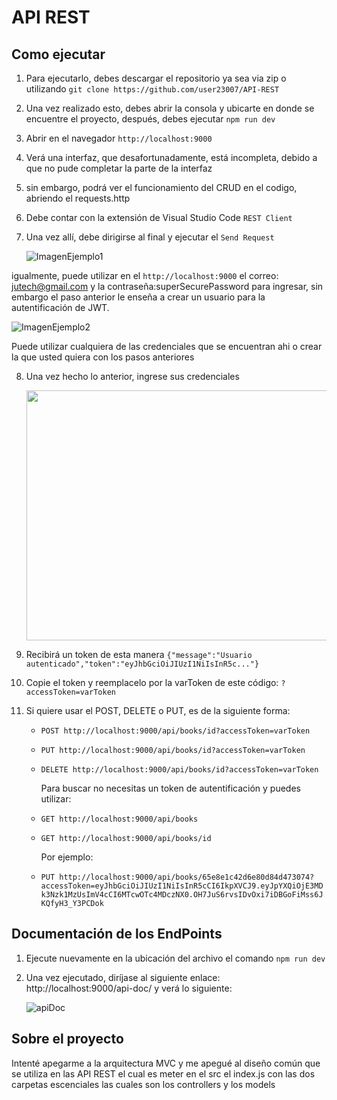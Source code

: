 # API REST
## Como ejecutar

1. Para ejecutarlo, debes descargar el repositorio ya sea via zip o utilizando `git clone https://github.com/user23007/API-REST`
2. Una vez realizado esto, debes abrir la consola y ubicarte en donde se encuentre el proyecto, después, debes ejecutar `npm run dev`
3. Abrir en el navegador `http://localhost:9000`
4. Verá una interfaz, que desafortunadamente, está incompleta, debido a que no pude completar la parte de la interfaz
5. sin embargo, podrá ver el funcionamiento del CRUD en el codigo, abriendo el requests.http
6. Debe contar con la extensión de Visual Studio Code `REST Client`
7. Una vez allí, debe dirigirse al final y ejecutar el `Send Request`

   
   ![ImagenEjemplo1](https://github.com/user23007/API-REST/assets/115121523/09c4cdcb-8d9e-4916-9904-a6d78d12d467)
   

  igualmente, puede utilizar en el `http://localhost:9000` el correo: jutech@gmail.com y la contraseña:superSecurePassword para ingresar, sin embargo
  el paso anterior le enseña a crear un usuario para la autentificación de JWT.

  
   ![ImagenEjemplo2](https://github.com/user23007/API-REST/assets/115121523/10da2dff-7f9c-4ce9-a732-b834fd3e30ac)


   Puede utilizar cualquiera de las credenciales que se encuentran ahi o crear la que usted quiera con los pasos anteriores

8. Una vez hecho lo anterior, ingrese sus credenciales

    <img src="https://github.com/user23007/API-REST/assets/115121523/56f1cb6e-3510-4132-81f4-7ebd59b5df37" width="500" height="400">


9. Recibirá un token de esta manera `{"message":"Usuario autenticado","token":"eyJhbGciOiJIUzI1NiIsInR5c..."}`
10. Copie el token y reemplacelo por la varToken de este código: `?accessToken=varToken`
11. Si quiere usar el POST, DELETE o PUT, es de la siguiente forma:
    - `POST http://localhost:9000/api/books/id?accessToken=varToken`
    - `PUT http://localhost:9000/api/books/id?accessToken=varToken`
    - `DELETE http://localhost:9000/api/books/id?accessToken=varToken`

      Para buscar no necesitas un token de autentificación y puedes utilizar:
    - `GET http://localhost:9000/api/books`
    - `GET http://localhost:9000/api/books/id`

      Por ejemplo:
    - `PUT http://localhost:9000/api/books/65e8e1c42d6e80d84d473074?accessToken=eyJhbGciOiJIUzI1NiIsInR5cCI6IkpXVCJ9.eyJpYXQiOjE3MDk3Nzk1MzUsImV4cCI6MTcwOTc4MDczNX0.OH7JuS6rvsIDvOxi7iDBGoFiMss6JKQfyH3_Y3PCDok`


## Documentación de los EndPoints
1. Ejecute nuevamente en la ubicación del archivo el comando `npm run dev`
2. Una vez ejecutado, diríjase al siguiente enlace: http://localhost:9000/api-doc/ y verá lo siguiente:

   ![apiDoc](https://github.com/user23007/API-REST/assets/115121523/4b59f394-a7ac-4184-bc58-42c171037e72)

## Sobre el proyecto
Intenté apegarme a la arquitectura MVC y me apegué al diseño común que se utiliza en las API REST el cual es meter en el src el index.js con las dos carpetas escenciales las cuales son los controllers y los models
